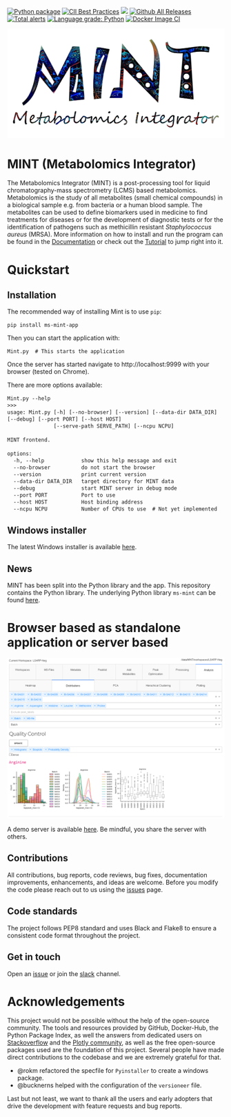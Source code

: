 [![Python package](https://github.com/LewisResearchGroup/ms-mint-app/actions/workflows/pythonpackage.yml/badge.svg)](https://github.com/LewisResearchGroup/ms-mint-app/actions/workflows/pythonpackage.yml)
[![CII Best Practices](https://bestpractices.coreinfrastructure.org/projects/5178/badge)](https://bestpractices.coreinfrastructure.org/projects/5178)
![](images/coverage.svg)
[![Github All Releases](https://img.shields.io/github/downloads/LewisResearchGroup/ms-mint/total.svg)]()
[![Total alerts](https://img.shields.io/lgtm/alerts/g/LewisResearchGroup/ms-mint-app.svg?logo=lgtm&logoWidth=18)](https://lgtm.com/projects/g/LewisResearchGroup/ms-mint-app/alerts/)
[![Language grade: Python](https://img.shields.io/lgtm/grade/python/g/LewisResearchGroup/ms-mint-app.svg?logo=lgtm&logoWidth=18)](https://lgtm.com/projects/g/LewisResearchGroup/ms-mint-app/context:python)
[![Docker Image CI](https://github.com/LewisResearchGroup/ms-mint-app/actions/workflows/docker-image.yml/badge.svg)](https://github.com/LewisResearchGroup/ms-mint-app/actions/workflows/docker-image.yml)

![](docs/image/MINT-logo.jpg)

# MINT (Metabolomics Integrator)

The Metabolomics Integrator (MINT) is a post-processing tool for liquid chromatography-mass spectrometry (LCMS) based metabolomics. 
Metabolomics is the study of all metabolites (small chemical compounds) in a biological sample e.g. from bacteria or a human blood sample. 
The metabolites can be used to define biomarkers used in medicine to find treatments for diseases or for the development of diagnostic tests 
or for the identification of pathogens such as methicillin resistant _Staphylococcus aureus_ (MRSA). 
More information on how to install and run the program can be found in the [Documentation](https://LewisResearchGroup.github.io/ms-mint-app/) or check out the 
[Tutorial](https:///LewisResearchGroup.github.io/ms-mint-app/quickstart/) to jump right into it.

# Quickstart
  
## Installation

The recommended way of installing Mint is to use `pip`:

    pip install ms-mint-app
    
Then you can start the application with:

    Mint.py  # This starts the application

Once the server has started navigate to http://localhost:9999 with your browser (tested on Chrome).

There are more options available:

    Mint.py --help
    >>>
    usage: Mint.py [-h] [--no-browser] [--version] [--data-dir DATA_DIR] [--debug] [--port PORT] [--host HOST]
                   [--serve-path SERVE_PATH] [--ncpu NCPU]

    MINT frontend.

    options:
      -h, --help            show this help message and exit
      --no-browser          do not start the browser
      --version             print current version
      --data-dir DATA_DIR   target directory for MINT data
      --debug               start MINT server in debug mode
      --port PORT           Port to use
      --host HOST           Host binding address
      --ncpu NCPU           Number of CPUs to use  # Not yet implemented

## Windows installer

  The latest Windows installer is available [here](https://github.com/LewisResearchGroup/ms-mint-app/releases/tag/v0.1.7.6).

## News
MINT has been split into the Python library and the app. This repository contains the Python library. The underlying Python library `ms-mint` can be found [here](https://github.com/LewisResearchGroup/ms-mint).

# Browser based as standalone application or server based
![](./docs/image/distributions.png)

A demo server is available [here](https://mint.resistancedb.org). Be mindful, you share the server with others.

## Contributions
All contributions, bug reports, code reviews, bug fixes, documentation improvements, enhancements, and ideas are welcome.
Before you modify the code please reach out to us using the [issues](https://github.com/LewisResearchGroup/ms-mint/issues) page.

## Code standards
The project follows PEP8 standard and uses Black and Flake8 to ensure a consistent code format throughout the project.

## Get in touch
Open an [issue](https://github.com/LewisResearchGroup/ms-mint-app/issues) or join the [slack](https://ms-mint.slack.com/) channel.

# Acknowledgements
This project would not be possible without the help of the open-source community. 
The tools and resources provided by GitHub, Docker-Hub, the Python Package Index, as well the answers from dedicated users on [Stackoverflow](stackoverflow.com)
and the [Plotly community](https://community.plotly.com/), as well as the free open-source packages used are the foundation of this project.
Several people have made direct contributions to the codebase and we are extremely grateful for that. 

- @rokm refactored the specfile for `Pyinstaller` to create a windows package. 
- @bucknerns helped with the configuration of the `versioneer` file.

Last but not least, we want to thank all the users and early adopters that drive the development with feature requests and bug reports.

